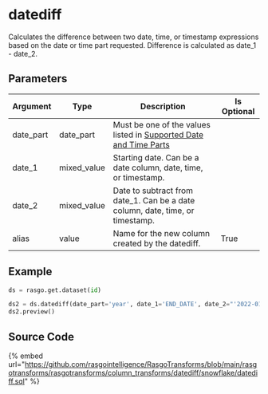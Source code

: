 

# datediff

Calculates the difference between two date, time, or timestamp expressions based on the date or time part requested.
Difference is calculated as date_1 - date_2.


## Parameters

| Argument  |    Type     |                                                                                Description                                                                                 | Is Optional |
| --------- | ----------- | -------------------------------------------------------------------------------------------------------------------------------------------------------------------------- | ----------- |
| date_part | date_part   | Must be one of the values listed in [Supported Date and Time Parts](https://docs.snowflake.com/en/sql-reference/functions-date-time.html#label-supported-date-time-parts)  |             |
| date_1    | mixed_value | Starting date. Can be a date column, date, time, or timestamp.                                                                                                             |             |
| date_2    | mixed_value | Date to subtract from date_1. Can be a date column, date, time, or timestamp.                                                                                              |             |
| alias     | value       | Name for the new column created by the datediff.                                                                                                                           | True        |


## Example

```python
ds = rasgo.get.dataset(id)

ds2 = ds.datediff(date_part='year', date_1='END_DATE', date_2="'2022-01-01'")
ds2.preview()
```

## Source Code

{% embed url="https://github.com/rasgointelligence/RasgoTransforms/blob/main/rasgotransforms/rasgotransforms/column_transforms/datediff/snowflake/datediff.sql" %}

